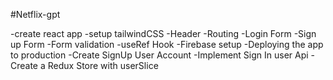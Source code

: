 #Netflix-gpt

-create react app
-setup tailwindCSS
-Header
-Routing 
-Login Form 
-Sign up Form 
-Form validation 
-useRef Hook
-Firebase setup
-Deploying the app to production
-Create SignUp User Account
-Implement Sign In user Api
-Create a Redux Store with userSlice


